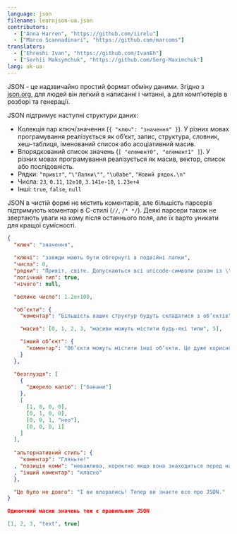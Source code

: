 ```yaml
---
language: json
filename: learnjson-ua.json
contributors:
  - ["Anna Harren", "https://github.com/iirelu"]
  - ["Marco Scannadinari", "https://github.com/marcoms"]
translators:
  - ["Ehreshi Ivan", "https://github.com/IvanEh"]
  - ["Serhii Maksymchuk", "https://github.com/Serg-Maximchuk"]
lang: uk-ua
---
```


JSON - це надзвичайно простий формат обміну даними. Згідно з [json.org](http://json.org), для людей він легкий в написанні і читанні, а для комп’ютерів в розборі та генерації.

JSON підтримує наступні структури даних:

* Колекція пар ключ/значення (`{ "ключ": "значення" }`). У різних мовах програмування реалізується як об’єкт, запис, структура, словник, хеш-таблиця, іменований список або асоціативний масив.
* Впорядкований список значень (`[ "елемент0", "елемент1" ]`). У різних мовах програмування реалізується як масив, вектор, список або послідовність.
* Рядки: `"привіт"`, `"\"Лапки\""`, `"\u0abe"`, `"Новий рядок.\n"`
* Числа: `23`, `0.11`, `12e10`, `3.141e-10`, `1.23e+4`
* Інші: `true`, `false`, `null`

JSON в чистій формі не містить коментарів, але більшість парсерів підтримують коментарі в C-стилі (`//`, `/* */`). Деякі парсери також не звертають уваги на кому після останнього поля, але їх варто уникати для кращої сумісності.

```json
{
  "ключ": "значення",
  
  "ключі": "завжди мають бути обгорнуті в подвійні лапки",
  "числа": 0,
  "рядки": "Пρивіт, світe. Допускаються всі unicode-символи разом із \"екрануванням\".",
  "логічний тип": true,
  "нічого": null,

  "велике число": 1.2e+100,

  "об’єкти": {
    "коментар": "Більшість ваших структур будуть складатися з об’єктів",

    "масив": [0, 1, 2, 3, "масиви можуть містити будь-які типи", 5],

    "інший об’єкт": {
      "коментар": "Об’єкти можуть містити інші об’єкти. Це дуже корисно."
    }
  },

  "безглуздя": [
    {
      "джерело калію": ["банани"]
    },
    [
      [1, 0, 0, 0],
      [0, 1, 0, 0],
      [0, 0, 1, "нео"],
      [0, 0, 0, 1]
    ]
  ],
  
  "альтернативний стиль": {
    "коментар": "Гляньте!"
  , "позиція коми": "неважлива, коректно якщо вона знаходиться перед наступним полем"
  , "інший коментар": "класно"
  },

  "Це було не довго": "І ви впорались! Тепер ви знаєте все про JSON."
}

Одиничний масив значень теж є правильним JSON

[1, 2, 3, "text", true]


```

